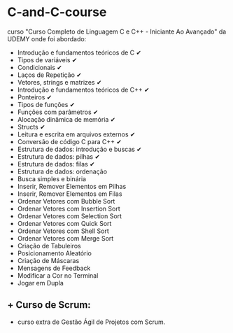 # C-and-C-course
curso "Curso Completo de Linguagem C e C++ - Iniciante Ao Avançado" da UDEMY onde foi abordado:
- Introdução e fundamentos teóricos de C &#10004; 
- Tipos de variáveis &#10004;
- Condicionais &#10004;
- Laços de Repetição &#10004;
- Vetores, strings e matrizes &#10004;
- Introdução e fundamentos teóricos de C++ &#10004;
- Ponteiros &#10004;
- Tipos de funções &#10004;
- Funções com parâmetros &#10004;
- Alocação dinâmica de memória &#10004;
- Structs &#10004;
- Leitura e escrita em arquivos externos &#10004;
- Conversão de código C para C++ &#10004;
- Estrutura de dados: introdução e buscas &#10004;
- Estrutura de dados: pilhas &#10004;
- Estrutura de dados: filas &#10004;
- Estrutura de dados: ordenação
- Busca simples e binária
- Inserir, Remover Elementos em Pilhas
- Inserir, Remover Elementos em Filas
- Ordenar Vetores com Bubble Sort
- Ordenar Vetores com Insertion Sort
- Ordenar Vetores com Selection Sort
- Ordenar Vetores com Quick Sort
- Ordenar Vetores com Shell Sort
- Ordenar Vetores com Merge Sort
- Criação de Tabuleiros
- Posicionamento Aleatório
- Criação de Máscaras
- Mensagens de Feedback
- Modificar a Cor no Terminal
- Jogar em Dupla
## + Curso de Scrum:
- curso extra de Gestão Ágil de Projetos com Scrum.

